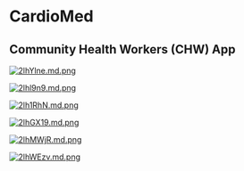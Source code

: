 # CardioMed
## Community Health Workers (CHW) App

[![2lhYlne.md.png](https://iili.io/2lhYlne.md.png)](https://freeimage.host/i/2lhYlne)

[![2lhl9n9.md.png](https://iili.io/2lhl9n9.md.png)](https://freeimage.host/i/2lhl9n9)

[![2lh1RhN.md.png](https://iili.io/2lh1RhN.md.png)](https://freeimage.host/i/2lh1RhN)

[![2lhGX19.md.png](https://iili.io/2lhGX19.md.png)](https://freeimage.host/i/2lhGX19)

[![2lhMWjR.md.png](https://iili.io/2lhMWjR.md.png)](https://freeimage.host/i/2lhMWjR)

[![2lhWEzv.md.png](https://iili.io/2lhWEzv.md.png)](https://freeimage.host/i/2lhWEzv)
